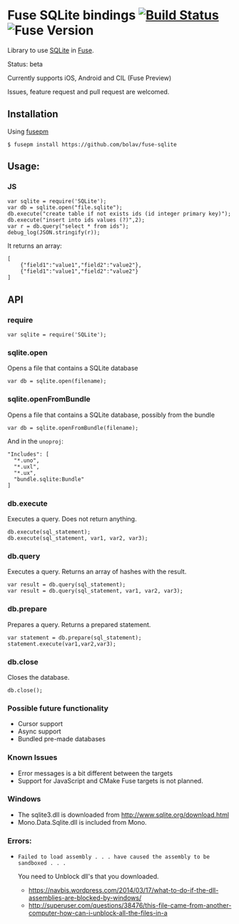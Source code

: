 Fuse SQLite bindings [![Build Status](https://travis-ci.org/bolav/fuse-sqlite.svg?branch=master)](https://travis-ci.org/bolav/fuse-sqlite) ![Fuse Version](https://fuse-version.herokuapp.com/?repo=https://github.com/bolav/fuse-sqlite)
====================

Library to use [SQLite](https://www.sqlite.org/) in [Fuse](http://www.fusetools.com/).

Status: beta

Currently supports iOS, Android and CIL (Fuse Preview)

Issues, feature request and pull request are welcomed.

## Installation

Using [fusepm](https://github.com/bolav/fusepm)

    $ fusepm install https://github.com/bolav/fuse-sqlite


## Usage:

### JS

```
var sqlite = require('SQLite');
var db = sqlite.open("file.sqlite");
db.execute("create table if not exists ids (id integer primary key)");
db.execute("insert into ids values (?)",2);
var r = db.query("select * from ids");
debug_log(JSON.stringify(r));
```

It returns an array:
```
[
	{"field1":"value1","field2":"value2"},
	{"field1":"value1","field2":"value2"}
]
```

API
----

### require

```
var sqlite = require('SQLite');
```

### sqlite.open

Opens a file that contains a SQLite database

```
var db = sqlite.open(filename);
```

### sqlite.openFromBundle

Opens a file that contains a SQLite database, possibly from the bundle

```
var db = sqlite.openFromBundle(filename);
```

And in the `unoproj`:

```
"Includes": [
  "*.uno",
  "*.uxl",
  "*.ux",
  "bundle.sqlite:Bundle"
]
```

### db.execute

Executes a query. Does not return anything.

```
db.execute(sql_statement);
db.execute(sql_statement, var1, var2, var3);
```

### db.query

Executes a query. Returns an array of hashes with the result.

```
var result = db.query(sql_statement);
var result = db.query(sql_statement, var1, var2, var3);
```

### db.prepare

Prepares a query. Returns a prepared statement.

```
var statement = db.prepare(sql_statement);
statement.execute(var1,var2,var3);
```

### db.close

Closes the database.

```
db.close();
```

### Possible future functionality

* Cursor support
* Async support
* Bundled pre-made databases

### Known Issues

* Error messages is a bit different between the targets
* Support for JavaScript and CMake Fuse targets is not planned.

### Windows

* The sqlite3.dll is downloaded from http://www.sqlite.org/download.html
* Mono.Data.Sqlite.dll is included from Mono.

### Errors:

* `Failed to load assembly . . . have caused the assembly to be sandboxed . . .`

    You need to Unblock dll's that you downloaded.

    * https://navbis.wordpress.com/2014/03/17/what-to-do-if-the-dll-assemblies-are-blocked-by-windows/
    * http://superuser.com/questions/38476/this-file-came-from-another-computer-how-can-i-unblock-all-the-files-in-a

